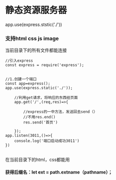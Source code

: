 # 静态资源服务器

app.use(express.ststic('./'))

### 支持html  css   js   image  

当前目录下的所有文件都能连接

```
//引入express
const express = require('express');


//1.创建一个端口
const app=express();
app.use(express.static('./'));

    //利用get请求，将响应的东西给页面
    app.get('/',(req,res)=>{

        //express的一中方法，发送回去send（）
        //不用res.end()
        res.send('首页')

    });
app.listen(3011,()=>{
    console.log('端口启动成功3011')
})


```

在当前目录下的html，css都能用



#### 获得后缀名：let ext = path.extname（pathname）；